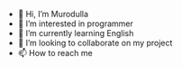 - 👋 Hi, I’m Murodulla
- 👀 I’m interested in programmer
- 🌱 I’m currently learning English
- 💞️ I’m looking to collaborate on my project
- 📫 How to reach me 

<!---
Mr/Murodulla is a ✨ special ✨ repository because its `README.md` (this file) appears on your GitHub profile.
You can click the Preview link to take a look at your changes.
--->
